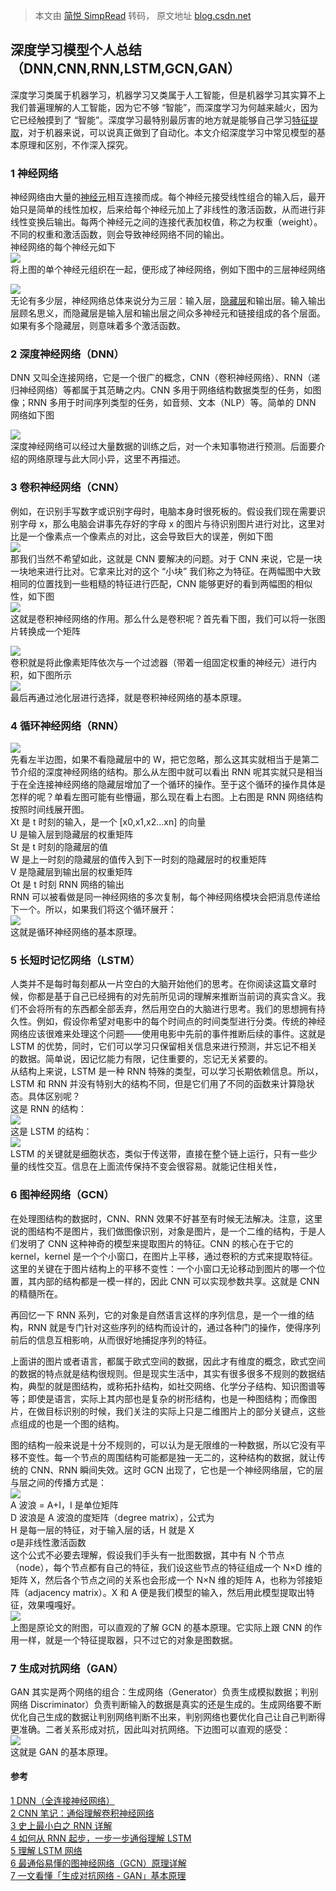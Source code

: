 > 本文由 [简悦 SimpRead](http://ksria.com/simpread/) 转码， 原文地址 [blog.csdn.net](https://blog.csdn.net/qq_45672511/article/details/130224928?ops_request_misc=%257B%2522request%255Fid%2522%253A%2522171558532816800215011823%2522%252C%2522scm%2522%253A%252220140713.130102334.pc%255Fall.%2522%257D&request_id=171558532816800215011823&biz_id=0&utm_medium=distribute.pc_search_result.none-task-blog-2~all~first_rank_ecpm_v1~rank_v31_ecpm-19-130224928-null-null.142^v100^pc_search_result_base3&utm_term=cnn%20dnn%20rnn&spm=1018.2226.3001.4187)

深度学习模型个人总结（DNN,CNN,RNN,LSTM,GCN,GAN）
------------------------------------

深度学习类属于机器学习，机器学习又类属于人工智能，但是机器学习其实算不上我们普遍理解的人工智能，因为它不够 “智能”，而深度学习为何越来越火，因为它已经触摸到了 “智能”。深度学习最特别最厉害的地方就是能够自己学习[特征提取](https://so.csdn.net/so/search?q=%E7%89%B9%E5%BE%81%E6%8F%90%E5%8F%96&spm=1001.2101.3001.7020)，对于机器来说，可以说真正做到了自动化。本文介绍深度学习中常见模型的基本原理和区别，不作深入探究。

### 1 神经网络

神经网络由大量的[神经元](https://so.csdn.net/so/search?q=%E7%A5%9E%E7%BB%8F%E5%85%83&spm=1001.2101.3001.7020)相互连接而成。每个神经元接受线性组合的输入后，最开始只是简单的线性加权，后来给每个神经元加上了非线性的激活函数，从而进行非线性变换后输出。每两个神经元之间的连接代表加权值，称之为权重（weight）。不同的权重和激活函数，则会导致神经网络不同的输出。  
神经网络的每个神经元如下  
![](https://img-blog.csdnimg.cn/837c2b5ab2324c2eb104b6fb4df929c7.png)  
将上图的单个神经元组织在一起，便形成了神经网络，例如下图中的三层神经网络

![](https://img-blog.csdnimg.cn/505aac54317f48c996350d82fdccac8c.png)  
无论有多少层，神经网络总体来说分为三层：输入层，[隐藏层](https://so.csdn.net/so/search?q=%E9%9A%90%E8%97%8F%E5%B1%82&spm=1001.2101.3001.7020)和输出层。输入输出层顾名思义，而隐藏层是输入层和输出层之间众多神经元和链接组成的各个层面。如果有多个隐藏层，则意味着多个激活函数。

### 2 深度神经网络（DNN）

DNN 又叫全连接网络，它是一个很广的概念，CNN（卷积神经网络）、RNN（递归神经网络）等都属于其范畴之内。CNN 多用于网络结构数据类型的任务，如图像；RNN 多用于时间序列类型的任务，如音频、文本（NLP）等。简单的 DNN 网络如下图

![](https://img-blog.csdnimg.cn/53a664f7390546449b3ccde8b062d5b9.png)  
深度神经网络可以经过大量数据的训练之后，对一个未知事物进行预测。后面要介绍的网络原理与此大同小异，这里不再描述。

### 3 卷积神经网络（CNN）

例如，在识别手写数字或识别字母时，电脑本身时很死板的。假设我们现在需要识别字母 x，那么电脑会讲事先存好的字母 x 的图片与待识别图片进行对比，这里对比是一个像素点一个像素点的对比，这会导致巨大的误差，例如下图  
![](https://img-blog.csdnimg.cn/f7c2e87bf5ad4a01b85c72b6bffd968d.png)  
那我们当然不希望如此，这就是 CNN 要解决的问题。对于 CNN 来说，它是一块一块地来进行比对。它拿来比对的这个 “小块” 我们称之为特征。在两幅图中大致相同的位置找到一些粗糙的特征进行匹配，CNN 能够更好的看到两幅图的相似性，如下图  
![](https://img-blog.csdnimg.cn/7f40745378f74b019f767872e0e6de5b.png)  
这就是卷积神经网络的作用。那么什么是卷积呢？首先看下图，我们可以将一张图片转换成一个矩阵

![](https://img-blog.csdnimg.cn/ac26cc3f2f274811864e2900992d8947.jpeg)  
卷积就是将此像素矩阵依次与一个过滤器（带着一组固定权重的神经元）进行内积，如下图所示  
![](https://img-blog.csdnimg.cn/3373fa0b576c4ee49cf0ac471083a9a5.gif)  
最后再通过池化层进行选择，就是卷积神经网络的基本原理。

### 4 循环神经网络（RNN）

![](https://img-blog.csdnimg.cn/be660e3639614827885b26baa562c9be.png)  
先看左半边图，如果不看隐藏层中的 W，把它忽略，那么这其实就相当于是第二节介绍的深度神经网络的结构。那么从左图中就可以看出 RNN 呢其实就只是相当于在全连接神经网络的隐藏层增加了一个循环的操作。至于这个循环的操作具体是怎样的呢？单看左图可能有些懵逼，那么现在看上右图。上右图是 RNN 网络结构按照时间线展开图。  
Xt 是 t 时刻的输入，是一个 [x0,x1,x2…xn] 的向量  
U 是输入层到隐藏层的权重矩阵  
St 是 t 时刻的隐藏层的值  
W 是上一时刻的隐藏层的值传入到下一时刻的隐藏层时的权重矩阵  
V 是隐藏层到输出层的权重矩阵  
Ot 是 t 时刻 RNN 网络的输出  
RNN 可以被看做是同一神经网络的多次复制，每个神经网络模块会把消息传递给下一个。所以，如果我们将这个循环展开：  
![](https://img-blog.csdnimg.cn/12b50a375f3d41d5bad6f558e4afaa37.png)  
这就是循环神经网络的基本原理。

### 5 长短时记忆网络（LSTM）

人类并不是每时每刻都从一片空白的大脑开始他们的思考。在你阅读这篇文章时候，你都是基于自己已经拥有的对先前所见词的理解来推断当前词的真实含义。我们不会将所有的东西都全部丢弃，然后用空白的大脑进行思考。我们的思想拥有持久性。例如，假设你希望对电影中的每个时间点的时间类型进行分类。传统的神经网络应该很难来处理这个问题——使用电影中先前的事件推断后续的事件。这就是 LSTM 的优势，同时，它们可以学习只保留相关信息来进行预测，并忘记不相关的数据。简单说，因记忆能力有限，记住重要的，忘记无关紧要的。  
从结构上来说，LSTM 是一种 RNN 特殊的类型，可以学习长期依赖信息。所以，LSTM 和 RNN 并没有特别大的结构不同，但是它们用了不同的函数来计算隐状态。具体区别呢？  
这是 RNN 的结构：  
![](https://img-blog.csdnimg.cn/945153fa7f434042aebf68b9f39d108f.png)  
这是 LSTM 的结构：  
![](https://img-blog.csdnimg.cn/b59aa58bf8bb4c318e1352de77aa3fcd.png)  
LSTM 的关键就是细胞状态，类似于传送带，直接在整个链上运行，只有一些少量的线性交互。信息在上面流传保持不变会很容易。就能记住相关性，

### 6 图神经网络（GCN）

在处理图结构的数据时，CNN、RNN 效果不好甚至有时候无法解决。注意，这里说的图结构不是图片，我们做图像识别，对象是图片，是一个二维的结构，于是人们发明了 CNN 这种神奇的模型来提取图片的特征。CNN 的核心在于它的 kernel，kernel 是一个个小窗口，在图片上平移，通过卷积的方式来提取特征。这里的关键在于图片结构上的平移不变性：一个小窗口无论移动到图片的哪一个位置，其内部的结构都是一模一样的，因此 CNN 可以实现参数共享。这就是 CNN 的精髓所在。

再回忆一下 RNN 系列，它的对象是自然语言这样的序列信息，是一个一维的结构，RNN 就是专门针对这些序列的结构而设计的，通过各种门的操作，使得序列前后的信息互相影响，从而很好地捕捉序列的特征。

上面讲的图片或者语言，都属于欧式空间的数据，因此才有维度的概念，欧式空间的数据的特点就是结构很规则。但是现实生活中，其实有很多很多不规则的数据结构，典型的就是图结构，或称拓扑结构，如社交网络、化学分子结构、知识图谱等等；即使是语言，实际上其内部也是复杂的树形结构，也是一种图结构；而像图片，在做目标识别的时候，我们关注的实际上只是二维图片上的部分关键点，这些点组成的也是一个图的结构。

图的结构一般来说是十分不规则的，可以认为是无限维的一种数据，所以它没有平移不变性。每一个节点的周围结构可能都是独一无二的，这种结构的数据，就让传统的 CNN、RNN 瞬间失效。这时 GCN 出现了，它也是一个神经网络层，它的层与层之间的传播方式是：  
![](https://img-blog.csdnimg.cn/4c286849d34f4ab7a515250f2b21eb2d.png)  
A 波浪 = A+I，I 是单位矩阵  
D 波浪是 A 波浪的度矩阵（degree matrix），公式为  
H 是每一层的特征，对于输入层的话，H 就是 X  
σ是非线性激活函数  
这个公式不必要去理解，假设我们手头有一批图数据，其中有 N 个节点（node），每个节点都有自己的特征，我们设这些节点的特征组成一个 N×D 维的矩阵 X，然后各个节点之间的关系也会形成一个 N×N 维的矩阵 A，也称为邻接矩阵（adjacency matrix）。X 和 A 便是我们模型的输入，然后用此模型提取出特征，效果嘎嘎好。  
![](https://img-blog.csdnimg.cn/59562045a0b449d99d2cfc3fd3fc5a7b.png)  
上图是原论文的附图，可以直观的了解 GCN 的基本原理。它实际上跟 CNN 的作用一样，就是一个特征提取器，只不过它的对象是图数据。

### 7 生成对抗网络（GAN）

GAN 其实是两个网络的组合：生成网络（Generator）负责生成模拟数据；判别网络 Discriminator）负责判断输入的数据是真实的还是生成的。生成网络要不断优化自己生成的数据让判别网络判断不出来，判别网络也要优化自己让自己判断得更准确。二者关系形成对抗，因此叫对抗网络。下边图可以直观的感受：  
![](https://img-blog.csdnimg.cn/0d3fb9528be447d396713686430d67f2.png)  
这就是 GAN 的基本原理。

#### 参考

[1 DNN（全连接神经网络）](https://blog.csdn.net/m0_63167598/article/details/123535339?ops_request_misc=%257B%2522request%255Fid%2522%253A%2522168180887316800222896428%2522%252C%2522scm%2522%253A%252220140713.130102334..%2522%257D&request_id=168180887316800222896428&biz_id=0&utm_medium=distribute.pc_search_result.none-task-blog-2~all~top_positive~default-2-123535339-null-null.142%5Ev84%5Econtrol_2,239%5Ev2%5Einsert_chatgpt&utm_term=DNN&spm=1018.2226.3001.4187)  
[2 CNN 笔记：通俗理解卷积神经网络](https://blog.csdn.net/v_JULY_v/article/details/51812459?spm=1001.2014.3001.5506)  
[3 史上最小白之 RNN 详解](https://blog.csdn.net/Tink1995/article/details/104868903?ops_request_misc=%257B%2522request%255Fid%2522%253A%2522168187144916800186587767%2522%252C%2522scm%2522%253A%252220140713.130102334..%2522%257D&request_id=168187144916800186587767&biz_id=0&utm_medium=distribute.pc_search_result.none-task-blog-2~all~top_positive~default-2-104868903-null-null.142%5Ev84%5Econtrol_2,239%5Ev2%5Einsert_chatgpt&utm_term=rnn&spm=1018.2226.3001.4187)  
[4 如何从 RNN 起步，一步一步通俗理解 LSTM](https://blog.csdn.net/v_JULY_v/article/details/89894058?spm=1001.2014.3001.5506)  
[5 理解 LSTM 网络](https://www.jianshu.com/p/9dc9f41f0b29)  
[6 最通俗易懂的图神经网络（GCN）原理详解](https://blog.csdn.net/weixin_41894030/article/details/108941972?ops_request_misc=%257B%2522request%255Fid%2522%253A%2522168187077516800180695591%2522%252C%2522scm%2522%253A%252220140713.130102334..%2522%257D&request_id=168187077516800180695591&biz_id=0&utm_medium=distribute.pc_search_result.none-task-blog-2~all~top_positive~default-1-108941972-null-null.142%5Ev84%5Econtrol_2,239%5Ev2%5Einsert_chatgpt&utm_term=gcn&spm=1018.2226.3001.4187)  
[7 一文看懂「生成对抗网络 - GAN」基本原理](https://blog.csdn.net/weixin_45508265/article/details/115446736?spm=1001.2014.3001.5506)